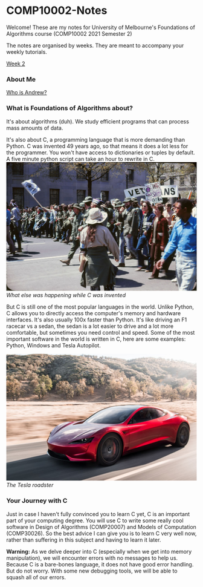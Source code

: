 # COMP10002-Notes

Welcome! These are my notes for University of Melbourne's Foundations of Algorithms course (COMP10002 2021 Semester 2)


The notes are organised by weeks. They are meant to accompany your weekly tutorials.

<a href="/week2">Week 2</a>

### About Me
<a href="/aboutme">Who is Andrew?</a>

### What is Foundations of Algorithms about?

It's about algorithms (duh). We study efficient programs that can process mass amounts of data.

It's also about C, a programming language that is more demanding than Python. C was invented 49 years ago, so that means it does a lot less for the programmer. You won't have access to dictionaries or tuples by default. A five minute python script can take an hour to rewrite in C.
![](media/week2/1971.jpg)
*What else was happening while C was invented*

But C is still one of the most popular languages in the world. Unlike Python, C allows you to directly access the computer's memory and hardware interfaces. It's also usually 100x faster than Python. It's like driving an F1 racecar vs a sedan, the sedan is a lot easier to drive and a lot more comfortable, but sometimes you need control and speed. Some of the most important software in the world is written in C, here are some examples: Python, Windows and Tesla Autopilot.

![](media/week2/tesla-roadster.jpg)
*The Tesla roadster*

### Your Journey with C

Just in case I haven't fully convinced you to learn C yet, C is an important part of your computing degree. You will use C to write some really cool software in Design of Algorithms (COMP20007) and Models of Computation (COMP30026). So the best advice I can give you is to learn C very well now, rather than suffering in this subject and having to learn it later.

**Warning:** As we delve deeper into C (especially when we get into memory manipulation), we will encounter errors with no messages to help us. Because C is a bare-bones language, it does not have good error handling. But do not worry. With some new debugging tools, we will be able to squash all of our errors.